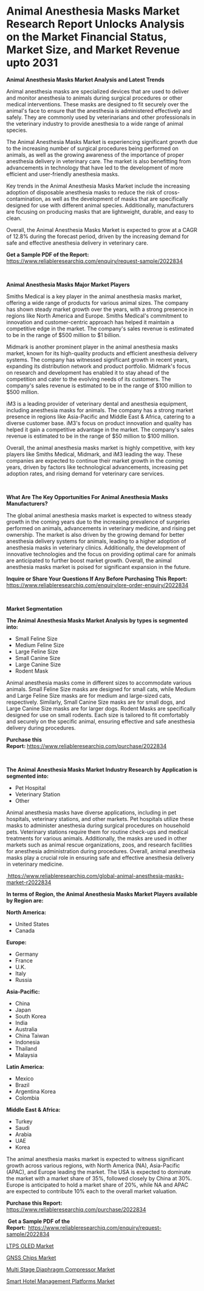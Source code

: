 <p><h1>Animal Anesthesia Masks Market Research Report Unlocks Analysis on the Market Financial Status, Market Size, and Market Revenue upto 2031</h1></p><p><strong>Animal Anesthesia Masks Market Analysis and Latest Trends</strong></p>
<p><p>Animal anesthesia masks are specialized devices that are used to deliver and monitor anesthesia to animals during surgical procedures or other medical interventions. These masks are designed to fit securely over the animal's face to ensure that the anesthesia is administered effectively and safely. They are commonly used by veterinarians and other professionals in the veterinary industry to provide anesthesia to a wide range of animal species.</p><p>The Animal Anesthesia Masks Market is experiencing significant growth due to the increasing number of surgical procedures being performed on animals, as well as the growing awareness of the importance of proper anesthesia delivery in veterinary care. The market is also benefitting from advancements in technology that have led to the development of more efficient and user-friendly anesthesia masks.</p><p>Key trends in the Animal Anesthesia Masks Market include the increasing adoption of disposable anesthesia masks to reduce the risk of cross-contamination, as well as the development of masks that are specifically designed for use with different animal species. Additionally, manufacturers are focusing on producing masks that are lightweight, durable, and easy to clean.</p><p>Overall, the Animal Anesthesia Masks Market is expected to grow at a CAGR of 12.8% during the forecast period, driven by the increasing demand for safe and effective anesthesia delivery in veterinary care.</p></p>
<p><strong>Get a Sample PDF of the Report:&nbsp;</strong> <a href="https://www.reliableresearchiq.com/enquiry/request-sample/2022834">https://www.reliableresearchiq.com/enquiry/request-sample/2022834</a></p>
<p>&nbsp;</p>
<p><strong>Animal Anesthesia Masks Major Market Players</strong></p>
<p><p>Smiths Medical is a key player in the animal anesthesia masks market, offering a wide range of products for various animal sizes. The company has shown steady market growth over the years, with a strong presence in regions like North America and Europe. Smiths Medical's commitment to innovation and customer-centric approach has helped it maintain a competitive edge in the market. The company's sales revenue is estimated to be in the range of $500 million to $1 billion.</p><p>Midmark is another prominent player in the animal anesthesia masks market, known for its high-quality products and efficient anesthesia delivery systems. The company has witnessed significant growth in recent years, expanding its distribution network and product portfolio. Midmark's focus on research and development has enabled it to stay ahead of the competition and cater to the evolving needs of its customers. The company's sales revenue is estimated to be in the range of $100 million to $500 million.</p><p>iM3 is a leading provider of veterinary dental and anesthesia equipment, including anesthesia masks for animals. The company has a strong market presence in regions like Asia-Pacific and Middle East & Africa, catering to a diverse customer base. iM3's focus on product innovation and quality has helped it gain a competitive advantage in the market. The company's sales revenue is estimated to be in the range of $50 million to $100 million.</p><p>Overall, the animal anesthesia masks market is highly competitive, with key players like Smiths Medical, Midmark, and iM3 leading the way. These companies are expected to continue their market growth in the coming years, driven by factors like technological advancements, increasing pet adoption rates, and rising demand for veterinary care services.</p></p>
<p>&nbsp;</p>
<p><strong>What Are The Key Opportunities For Animal Anesthesia Masks Manufacturers?</strong></p>
<p><p>The global animal anesthesia masks market is expected to witness steady growth in the coming years due to the increasing prevalence of surgeries performed on animals, advancements in veterinary medicine, and rising pet ownership. The market is also driven by the growing demand for better anesthesia delivery systems for animals, leading to a higher adoption of anesthesia masks in veterinary clinics. Additionally, the development of innovative technologies and the focus on providing optimal care for animals are anticipated to further boost market growth. Overall, the animal anesthesia masks market is poised for significant expansion in the future.</p></p>
<p><strong>Inquire or Share Your Questions If Any Before Purchasing This Report:</strong> <a href="https://www.reliableresearchiq.com/enquiry/pre-order-enquiry/2022834">https://www.reliableresearchiq.com/enquiry/pre-order-enquiry/2022834</a></p>
<p>&nbsp;</p>
<p><strong>Market Segmentation</strong></p>
<p><strong>The Animal Anesthesia Masks Market Analysis by types is segmented into:</strong></p>
<p><ul><li>Small Feline Size</li><li>Medium Feline Size</li><li>Large Feline Size</li><li>Small Canine Size</li><li>Large Canine Size</li><li>Rodent Mask</li></ul></p>
<p><p>Animal anesthesia masks come in different sizes to accommodate various animals. Small Feline Size masks are designed for small cats, while Medium and Large Feline Size masks are for medium and large-sized cats, respectively. Similarly, Small Canine Size masks are for small dogs, and Large Canine Size masks are for larger dogs. Rodent Masks are specifically designed for use on small rodents. Each size is tailored to fit comfortably and securely on the specific animal, ensuring effective and safe anesthesia delivery during procedures.</p></p>
<p><strong>Purchase this Report:&nbsp;</strong><a href="https://www.reliableresearchiq.com/purchase/2022834">https://www.reliableresearchiq.com/purchase/2022834</a></p>
<p>&nbsp;</p>
<p><strong>The Animal Anesthesia Masks Market Industry Research by Application is segmented into:</strong></p>
<p><ul><li>Pet Hospital</li><li>Veterinary Station</li><li>Other</li></ul></p>
<p><p>Animal anesthesia masks have diverse applications, including in pet hospitals, veterinary stations, and other markets. Pet hospitals utilize these masks to administer anesthesia during surgical procedures on household pets. Veterinary stations require them for routine check-ups and medical treatments for various animals. Additionally, the masks are used in other markets such as animal rescue organizations, zoos, and research facilities for anesthesia administration during procedures. Overall, animal anesthesia masks play a crucial role in ensuring safe and effective anesthesia delivery in veterinary medicine.</p></p>
<p><a href="https://www.reliableresearchiq.com/global-animal-anesthesia-masks-market-r2022834">&nbsp;https://www.reliableresearchiq.com/global-animal-anesthesia-masks-market-r2022834</a></p>
<p><strong>In terms of Region, the Animal Anesthesia Masks Market Players available by Region are:</strong></p>
<p>
    <p> <strong> North America: </strong>
        <ul>
            <li>United States</li>
            <li>Canada</li>
        </ul>
        </p> 
    <p> <strong> Europe: </strong>
        <ul>
            <li>Germany</li>
            <li>France</li>
            <li>U.K.</li>
            <li>Italy</li>
            <li>Russia</li>
        </ul>
        </p> 
    <p> <strong> Asia-Pacific: </strong>
        <ul>
            <li>China</li>
            <li>Japan</li>
            <li>South Korea</li>
            <li>India</li>
            <li>Australia</li>
            <li>China Taiwan</li>
            <li>Indonesia</li>
            <li>Thailand</li>
            <li>Malaysia</li>
        </ul>
        </p> 
    <p> <strong> Latin America: </strong>
        <ul>
            <li>Mexico</li>
            <li>Brazil</li>
            <li>Argentina Korea</li>
            <li>Colombia</li>
        </ul>
        </p> 
    <p> <strong> Middle East & Africa: </strong>
        <ul>
            <li>Turkey</li>
            <li>Saudi</li>
            <li>Arabia</li>
            <li>UAE</li>
            <li>Korea</li>
        </ul>
    </p>
    </p>
<p><p>The animal anesthesia masks market is expected to witness significant growth across various regions, with North America (NA), Asia-Pacific (APAC), and Europe leading the market. The USA is expected to dominate the market with a market share of 35%, followed closely by China at 30%. Europe is anticipated to hold a market share of 20%, while NA and APAC are expected to contribute 10% each to the overall market valuation.</p></p>
<p><strong>Purchase this Report: </strong><a href="https://www.reliableresearchiq.com/purchase/2022834">https://www.reliableresearchiq.com/purchase/2022834</a></p>
<p>&nbsp;<strong>Get a Sample PDF of the Report:&nbsp;&nbsp;</strong><a href="https://www.reliableresearchiq.com/enquiry/request-sample/2022834">https://www.reliableresearchiq.com/enquiry/request-sample/2022834</a></p>
<p><strong></strong></p>
<p><p><a href="https://medium.com/@sean.peake0978/ltps-oled-market-size-by-type-large-ltps-oled-medium-and-small-ltps-oled-by-product-mobile-42b9fd8c5558">LTPS OLED Market</a></p><p><a href="https://medium.com/@joanne.harris67856/navigating-the-global-gnss-chips-market-landscape-trends-forecasts-and-impact-analysis-2024-47616795a25a">GNSS Chips Market</a></p><p><a href="https://github.com/graysonwolfe1913/Market-Research-Report-List-1/blob/main/multi-stage-diaphragm-compressor-market.md">Multi Stage Diaphragm Compressor Market</a></p><p><a href="https://github.com/obertPattersbG/Market-Research-Report-List-1/blob/main/smart-hotel-management-platforms-market.md">Smart Hotel Management Platforms Market</a></p></p>